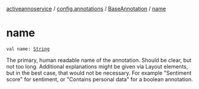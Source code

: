 [activeannoservice](../../index.md) / [config.annotations](../index.md) / [BaseAnnotation](index.md) / [name](./name.md)

# name

`val name: `[`String`](https://kotlinlang.org/api/latest/jvm/stdlib/kotlin/-string/index.html)

The primary, human readable name of the annotation. Should be clear, but not too long. Additional explanations might be given
via Layout elements, but in the best case, that would not be necessary. For example "Sentiment score" for sentiment, or
"Contains personal data" for a boolean annotation.

